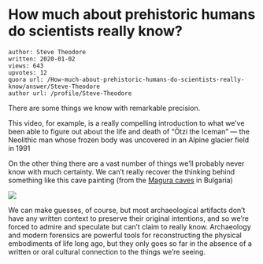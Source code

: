 # How much about prehistoric humans do scientists really know?

	author: Steve Theodore
	written: 2020-01-02
	views: 643
	upvotes: 12
	quora url: /How-much-about-prehistoric-humans-do-scientists-really-know/answer/Steve-Theodore
	author url: /profile/Steve-Theodore


There are some things we know with remarkable precision.

This video, for example, is a really compelling introduction to what we’ve been able to figure out about the life and death of “Ötzi the Iceman” — the Neolithic man whose frozen body was uncovered in an Alpine glacier field in 1991



On the other thing there are a vast number of things we’ll probably never know with much certainty. We can’t really recover the thinking behind something like this cave painting (from the [Magura caves](https://en.wikipedia.org/wiki/Magura_Cave) in Bulgaria)

![](https://qph.fs.quoracdn.net/main-qimg-9df8cafe3f846959e6d48c5a52576b63)

We can make guesses, of course, but most archaeological artifacts don’t have any written context to preserve their original intentions, and so we’re forced to admire and speculate but can’t claim to really know. Archaeology and modern forensics are powerful tools for reconstructing the physical embodiments of life long ago, but they only goes so far in the absence of a written or oral cultural connection to the things we’re seeing.

